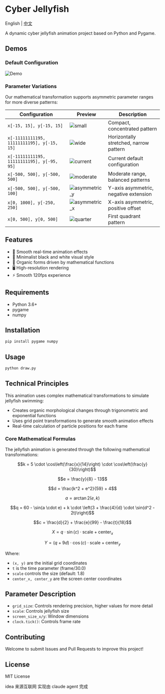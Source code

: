 # Cyber Jellyfish

English | [中文](./README_CN.md)

A dynamic cyber jellyfish animation project based on Python and Pygame.

## Demos

### Default Configuration

![Demo](demo.gif)

### Parameter Variations

Our mathematical transformation supports asymmetric parameter ranges for more diverse patterns:

| Configuration                              | Preview                                | Description                            |
| ------------------------------------------ | -------------------------------------- | -------------------------------------- |
| `x[-15, 15], y[-15, 15]`                   | ![small](demo_small.gif)               | Compact, concentrated pattern          |
| `x[-11111111195, 11111111195], y[-15, 15]` | ![wide](demo_wide.gif)                 | Horizontally stretched, narrow pattern |
| `x[-11111111195, 11111111195], y[-95, 95]` | ![current](demo_current.gif)           | Current default configuration          |
| `x[-500, 500], y[-500, 500]`               | ![moderate](demo_large.gif)            | Moderate range, balanced patterns      |
| `x[-500, 500], y[-500, 100]`               | ![asymmetric_y](demo_asymmetric_y.gif) | Y-axis asymmetric, negative extension  |
| `x[0, 1000], y[-250, 250]`                 | ![asymmetric_x](demo_asymmetric_x.gif) | X-axis asymmetric, positive offset     |
| `x[0, 500], y[0, 500]`                     | ![quarter](demo_quarter.gif)           | First quadrant pattern                 |

## Features

- 🌊 Smooth real-time animation effects
- 🎨 Minimalist black and white visual style
- 💫 Organic forms driven by mathematical functions
- 🖥️ High-resolution rendering
- ⚡ Smooth 120fps experience

## Requirements

- Python 3.6+
- pygame
- numpy

## Installation

```bash
pip install pygame numpy
```

## Usage

```bash
python draw.py
```

## Technical Principles

This animation uses complex mathematical transformations to simulate jellyfish swimming:

- Creates organic morphological changes through trigonometric and exponential functions
- Uses grid point transformations to generate smooth animation effects
- Real-time calculation of particle positions for each frame

### Core Mathematical Formulas

The jellyfish animation is generated through the following mathematical transformations:

$$k = 5 \cdot \cos\left(\frac{x}{14}\right) \cdot \cos\left(\frac{y}{30}\right)$$

$$e = \frac{y}{8} - 13$$

$$d = \frac{k^2 + e^2}{59} + 4$$

$$a = \arctan2(e, k)$$

$$q = 60 - \sin(a \cdot e) + k \cdot \left(3 + \frac{4}{d} \cdot \sin(d^2 - 2t)\right)$$

$$c = \frac{d}{2} + \frac{e}{99} - \frac{t}{18}$$

$$X = q \cdot \sin(c) \cdot \text{scale} + \text{center}_x$$

$$Y = (q + 9d) \cdot \cos(c) \cdot \text{scale} + \text{center}_y$$

Where:

- `(x, y)` are the initial grid coordinates
- `t` is the time parameter (frame/30.0)
- `scale` controls the size (default: 1.8)
- `center_x, center_y` are the screen center coordinates

## Parameter Description

- `grid_size`: Controls rendering precision, higher values for more detail
- `scale`: Controls jellyfish size
- `screen_size_x/y`: Window dimensions
- `clock.tick()`: Controls frame rate

## Contributing

Welcome to submit Issues and Pull Requests to improve this project!

## License

MIT License

idea 来源互联网 实现由 claude agent 完成

